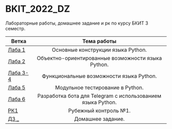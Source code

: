 # BKIT_2022_DZ
Лабораторные работы, домашнее задание и рк по курсу БКИТ 3 семестр.

| Ветка         | Тема   работы      |
| ------------- |:------------------:|
|[ Лаба 1     ](https://github.com/AlexeyKazitsin/BKIT_2022_DZ/tree/lab_1)|Основные конструкции языка Python.|
|[ Лаба 2     ](https://github.com/AlexeyKazitsin/BKIT_2022_DZ/tree/lab_2)|Объектно-ориентированные возможности языка Python.|
|[ Лаба 3-4   ](https://github.com/AlexeyKazitsin/BKIT_2022_DZ/tree/lab_3)|Функциональные возможности языка Python.|
|[ Лаба 5     ](https://github.com/AlexeyKazitsin/BKIT_2022_DZ/tree/lab_5)|Модульное тестирование в Python.|
|[ Лаба 6     ](https://github.com/AlexeyKazitsin/BKIT_2022_DZ/tree/lab_6)|Разработка бота для Telegram с использованием языка Python.|
|[ РК1        ](https://github.com/AlexeyKazitsin/BKIT_2022_DZ/tree/rk_1)|Рубежный контроль №1.|
|[ ДЗ    _    ](https://github.com/AlexeyKazitsin/BKIT_2022_DZ/tree/hw)|Домашнее задание.|
